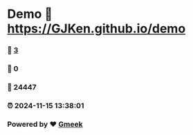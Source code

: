 # Demo :link: https://GJKen.github.io/demo 
### :page_facing_up: [3](https://GJKen.github.io/demo/tag.html) 
### :speech_balloon: 0 
### :hibiscus: 24447 
### :alarm_clock: 2024-11-15 13:38:01 
### Powered by :heart: [Gmeek](https://github.com/Meekdai/Gmeek)
